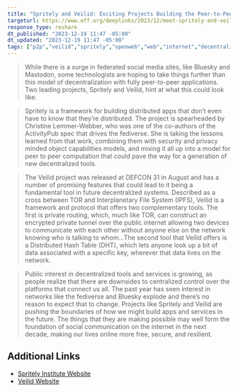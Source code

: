```yaml
---
title: "Spritely and Veilid: Exciting Projects Building the Peer-to-Peer Web"
targeturl: https://www.eff.org/deeplinks/2023/12/meet-spritely-and-veilid
response_type: reshare
dt_published: "2023-12-19 11:47 -05:00"
dt_updated: "2023-12-19 11:47 -05:00"
tags: ["p2p","veilid","spritely","openweb","web","internet","decentralization"]
---
```


> While there is a surge in federated social media sites, like Bluesky and Mastodon, some technologists are hoping to take things further than this model of decentralization with fully peer-to-peer applications. Two leading projects, Spritely and Veilid, hint at what this could look like.

> Spritely is a framework for building distributed apps that don’t even have to know that they’re distributed. The project is spearheaded by Christine Lemmer-Webber, who was one of the co-authors of the ActivityPub spec that drives the fediverse. She is taking the lessons learned from that work, combining them with security and privacy minded object capabilities models, and mixing it all up into a model for peer to peer computation that could pave the way for a generation of new decentralized tools.

> The Veilid project was released at DEFCON 31 in August and has a number of promising features that could lead to it being a fundamental tool in future decentralized systems. Described as a cross between TOR and Interplanetary File System (IPFS), Veilid is a framework and protocol that offers two complementary tools. The first is private routing, which, much like TOR, can construct an encrypted private tunnel over the public internet allowing two devices to communicate with each other without anyone else on the network knowing who is talking to whom...The second tool that Veilid offers is a Distributed Hash Table (DHT), which lets anyone look up a bit of data associated with a specific key, wherever that data lives on the network.

> Public interest in decentralized tools and services is growing, as people realize that there are downsides to centralized control over the platforms that connect us all. The past year has seen interest in networks like the fediverse and Bluesky explode and there’s no reason to expect that to change. Projects like Spritely and Veilid are pushing the boundaries of how we might build apps and services in the future. The things that they are making possible may well form the foundation of social communication on the internet in the next decade, making our lives online more free, secure, and resilient.

## Additional Links

- [Spritely Institute Website](https://spritely.institute/)
- [Veilid Website](https://veilid.com/)
